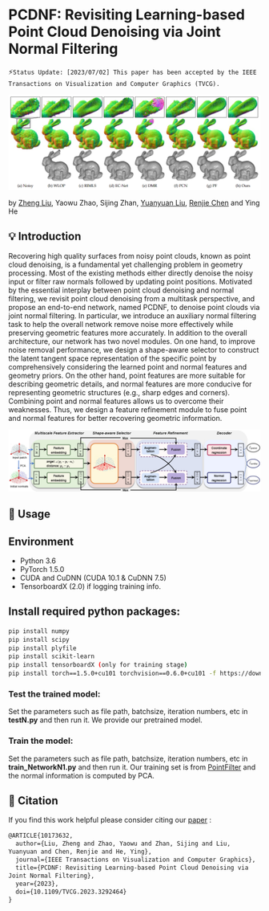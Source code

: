 # PCDNF: Revisiting Learning-based Point Cloud Denoising via Joint Normal Filtering

:zap:`Status Update: [2023/07/02] This paper has been accepted by the IEEE Transactions on Visualization and Computer Graphics (TVCG).`

<p align='center'>
<img src='image/figure2.png'/>
</p>

 by [Zheng Liu](https://labzhengliu.github.io/), Yaowu Zhao, Sijing Zhan, [Yuanyuan Liu](https://cvlab-liuyuanyuan.github.io/), [Renjie Chen](http://staff.ustc.edu.cn/~renjiec/) and Ying He

 ## :bulb: Introduction
Recovering high quality surfaces from noisy point clouds, known as point cloud denoising, is a fundamental yet challenging
problem in geometry processing. Most of the existing methods either directly denoise the noisy input or filter raw normals followed by
updating point positions. Motivated by the essential interplay between point cloud denoising and normal filtering, we revisit point cloud
denoising from a multitask perspective, and propose an end-to-end network, named PCDNF, to denoise point clouds via joint normal
filtering. In particular, we introduce an auxiliary normal filtering task to help the overall network remove noise more effectively while
preserving geometric features more accurately. In addition to the overall architecture, our network has two novel modules. On one
hand, to improve noise removal performance, we design a shape-aware selector to construct the latent tangent space representation of
the specific point by comprehensively considering the learned point and normal features and geometry priors. On the other hand, point
features are more suitable for describing geometric details, and normal features are more conducive for representing geometric
structures (e.g., sharp edges and corners). Combining point and normal features allows us to overcome their weaknesses. Thus, we
design a feature refinement module to fuse point and normal features for better recovering geometric information.

<p align='center'>
<img src='image/figure1.png'/>
</p>

## :wrench: Usage
## Environment
* Python 3.6
* PyTorch 1.5.0
* CUDA and CuDNN (CUDA 10.1 & CuDNN 7.5)
* TensorboardX (2.0) if logging training info.
## Install required python packages:
``` bash
pip install numpy
pip install scipy
pip install plyfile
pip install scikit-learn
pip install tensorboardX (only for training stage)
pip install torch==1.5.0+cu101 torchvision==0.6.0+cu101 -f https://download.pytorch.org/whl/torch_stable.html
```
### Test the trained model:
Set the parameters such as file path, batchsize, iteration numbers, etc in **testN.py** and then run it.
We provide our pretrained model.

### Train the model:
Set the parameters such as file path, batchsize, iteration numbers, etc in **train_NetworkN1.py** and then run it.
Our training set is from [PointFilter](https://github.com/dongbo-BUAA-VR/Pointfilter) and the normal information is computed by PCA.

## :link: Citation
If you find this work helpful please consider citing our [paper](https://ieeexplore.ieee.org/document/10173632) :
```
@ARTICLE{10173632,
  author={Liu, Zheng and Zhao, Yaowu and Zhan, Sijing and Liu, Yuanyuan and Chen, Renjie and He, Ying},
  journal={IEEE Transactions on Visualization and Computer Graphics}, 
  title={PCDNF: Revisiting Learning-based Point Cloud Denoising via Joint Normal Filtering}, 
  year={2023},
  doi={10.1109/TVCG.2023.3292464}
}
```


